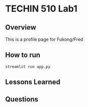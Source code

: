 # TECHIN 510 Lab1

## Overview

This is a profile page for Fukong/Fred

## How to run


```
streamlit run app.py
```


## Lessons Learned

## Questions